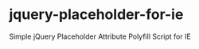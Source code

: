 jquery-placeholder-for-ie
=========================

Simple jQuery Placeholder Attribute Polyfill Script for IE